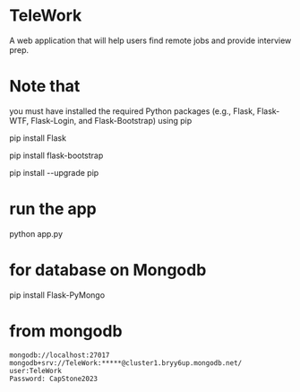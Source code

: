 # TeleWork
A web application that will help users find remote jobs and provide interview prep.

# Note that 
you must have  installed the required Python packages (e.g., Flask, Flask-WTF, Flask-Login, and Flask-Bootstrap) using pip

pip install Flask 

pip install flask-bootstrap

pip install --upgrade pip

# run the app 
python app.py

# for database on Mongodb
pip install Flask-PyMongo
  # from mongodb
    mongodb://localhost:27017
    mongodb+srv://TeleWork:*****@cluster1.bryy6up.mongodb.net/
    user:TeleWork
    Password: CapStone2023


